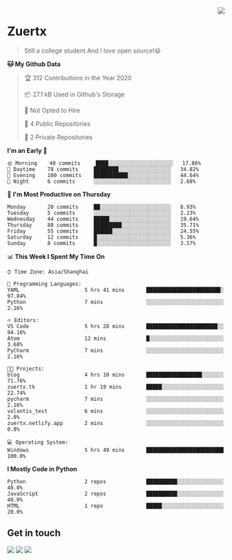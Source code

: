 <a href="#">
<img align="right" src="https://github-readme-stats.vercel.app/api?username=zuertx&show_icons=true&hide_border=true">
</a>

# Zuertx
> Still a college student.And I love open source!😃  

<!--START_SECTION:waka-->
**🐱 My Github Data** 

> 🏆 312 Contributions in the Year 2020
 > 
> 📦 27.1 kB Used in Github's Storage 
 > 
> 🚫 Not Opted to Hire
 > 
> 📜 4 Public Repositories
 > 
> 🔑 2 Private Repositories 

**I'm an Early 🐤** 

```text
🌞 Morning    40 commits     ████░░░░░░░░░░░░░░░░░░░░░   17.86% 
🌆 Daytime    78 commits     ████████░░░░░░░░░░░░░░░░░   34.82% 
🌃 Evening    100 commits    ███████████░░░░░░░░░░░░░░   44.64% 
🌙 Night      6 commits      ░░░░░░░░░░░░░░░░░░░░░░░░░   2.68%

```
📅 **I'm Most Productive on Thursday** 

```text
Monday       20 commits     ██░░░░░░░░░░░░░░░░░░░░░░░   8.93% 
Tuesday      5 commits      ░░░░░░░░░░░░░░░░░░░░░░░░░   2.23% 
Wednesday    44 commits     █████░░░░░░░░░░░░░░░░░░░░   19.64% 
Thursday     80 commits     █████████░░░░░░░░░░░░░░░░   35.71% 
Friday       55 commits     ██████░░░░░░░░░░░░░░░░░░░   24.55% 
Saturday     12 commits     █░░░░░░░░░░░░░░░░░░░░░░░░   5.36% 
Sunday       8 commits      █░░░░░░░░░░░░░░░░░░░░░░░░   3.57%

```


📊 **This Week I Spent My Time On** 

```text
⌚︎ Time Zone: Asia/Shanghai

💬 Programming Languages: 
YAML                     5 hrs 41 mins       ████████████████████████░   97.84% 
Python                   7 mins              ░░░░░░░░░░░░░░░░░░░░░░░░░   2.16%

🔥 Editors: 
VS Code                  5 hrs 28 mins       ███████████████████████░░   94.16% 
Atom                     12 mins             █░░░░░░░░░░░░░░░░░░░░░░░░   3.68% 
PyCharm                  7 mins              ░░░░░░░░░░░░░░░░░░░░░░░░░   2.16%

🐱‍💻 Projects: 
blog                     4 hrs 10 mins       ██████████████████░░░░░░░   71.76% 
zuertx.tk                1 hr 19 mins        █████░░░░░░░░░░░░░░░░░░░░   22.74% 
pycharm                  7 mins              ░░░░░░░░░░░░░░░░░░░░░░░░░   2.16% 
volantis_test            6 mins              ░░░░░░░░░░░░░░░░░░░░░░░░░   2.0% 
zuertx.netlify.app       2 mins              ░░░░░░░░░░░░░░░░░░░░░░░░░   0.8%

💻 Operating System: 
Windows                  5 hrs 49 mins       █████████████████████████   100.0%

```

**I Mostly Code in Python** 

```text
Python                   2 repos             ██████████░░░░░░░░░░░░░░░   40.0% 
JavaScript               2 repos             ██████████░░░░░░░░░░░░░░░   40.0% 
HTML                     1 repo              █████░░░░░░░░░░░░░░░░░░░░   20.0%

```



<!--END_SECTION:waka-->

## Get in touch
[![](https://img.shields.io/badge/-https://zuertx.tk-0e83cd?style=flat-square&logo=Blogger&logoColor=fff)](https://zuertx.tk)
[![](https://img.shields.io/badge/-@zuertx-3db6f1?style=flat-square&logo=Telegram&logoColor=2ca5e0)](https://t.me/zuertx)
[![](https://img.shields.io/badge/-zuertx@gmail.com-911318?style=flat-square&logo=Gmail&logoColor=white&labelColor=c14438)](mailto:zuertx_at_gmail.com)
